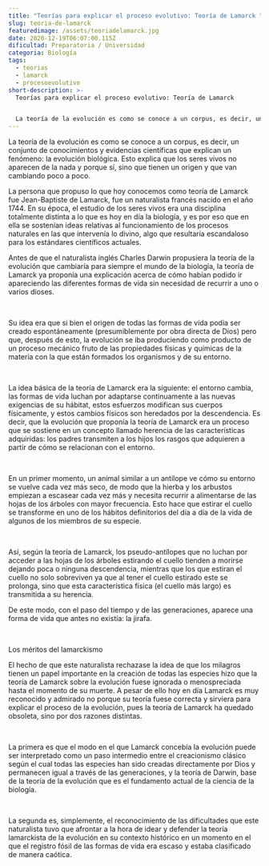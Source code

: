 ```yaml
---
title: "Teorías para explicar el proceso evolutivo: Teoría de Lamarck "
slug: teoria-de-lamarck
featuredimage: /assets/teoriadelamarck.jpg
date: 2020-12-19T06:07:00.115Z
dificultad: Preparatoria / Universidad
categoria: Biología
tags:
  - teorias
  - lamarck
  - procesoevolutivo
short-description: >-
  Teorías para explicar el proceso evolutivo: Teoría de Lamarck 


  La teoría de la evolución es como se conoce a un corpus, es decir, un conjunto de conocimientos y evidencias científicas que explican un fenómeno
---
```

La teoría de la evolución es como se conoce a un corpus, es decir, un conjunto de conocimientos y evidencias científicas que explican un fenómeno: la evolución biológica. Esto explica que los seres vivos no aparecen de la nada y porque sí, sino que tienen un origen y que van cambiando poco a poco.

La persona que propuso lo que hoy conocemos como teoría de Lamarck fue Jean-Baptiste de Lamarck, fue un naturalista francés nacido en el año 1744. En su época, el estudio de los seres vivos era una disciplina totalmente distinta a lo que es hoy en día la biología, y es por eso que en ella se sostenían ideas relativas al funcionamiento de los procesos naturales en las que intervenía lo divino, algo que resultaría escandaloso para los estándares científicos actuales.

Antes de que el naturalista inglés Charles Darwin propusiera la teoría de la evolución que cambiaría para siempre el mundo de la biología, la teoría de Lamarck ya proponía una explicación acerca de cómo habían podido ir apareciendo las diferentes formas de vida sin necesidad de recurrir a uno o varios dioses.

</br>

Su idea era que si bien el origen de todas las formas de vida podía ser creado espontáneamente (presumiblemente por obra directa de Dios) pero que, después de esto, la evolución se iba produciendo como producto de un proceso mecánico fruto de las propiedades físicas y químicas de la materia con la que están formados los organismos y de su entorno.

</br>

La idea básica de la teoría de Lamarck era la siguiente: el entorno cambia, las formas de vida luchan por adaptarse continuamente a las nuevas exigencias de su hábitat, estos esfuerzos modifican sus cuerpos físicamente, y estos cambios físicos son heredados por la descendencia. Es decir, que la evolución que proponía la teoría de Lamarck era un proceso que se sostiene en un concepto llamado herencia de las características adquiridas: los padres transmiten a los hijos los rasgos que adquieren a partir de cómo se relacionan con el entorno.

</br>

En un primer momento, un animal similar a un antílope ve cómo su entorno se vuelve cada vez más seco, de modo que la hierba y los arbustos empiezan a escasear cada vez más y necesita recurrir a alimentarse de las hojas de los árboles con mayor frecuencia. Esto hace que estirar el cuello se transforme en uno de los hábitos definitorios del día a día de la vida de algunos de los miembros de su especie.

</br>

Así, según la teoría de Lamarck, los pseudo-antílopes que no luchan por acceder a las hojas de los árboles estirando el cuello tienden a morirse dejando poca o ninguna descendencia, mientras que los que estiran el cuello no solo sobreviven ya que al tener el cuello estirado este se prolonga, sino que esta característica física (el cuello más largo) es transmitida a su herencia.



De este modo, con el paso del tiempo y de las generaciones, aparece una forma de vida que antes no existía: la jirafa.

</br>

Los méritos del lamarckismo

El hecho de que este naturalista rechazase la idea de que los milagros tienen un papel importante en la creación de todas las especies hizo que la teoría de Lamarck sobre la evolución fuese ignorada o menospreciada hasta el momento de su muerte. A pesar de ello hoy en día Lamarck es muy reconocido y admirado no porque su teoría fuese correcta y sirviera para explicar el proceso de la evolución, pues la teoría de Lamarck ha quedado obsoleta, sino por dos razones distintas.

</br>

La primera es que el modo en el que Lamarck concebía la evolución puede ser interpretado como un paso intermedio entre el creacionismo clásico según el cual todas las especies han sido creadas directamente por Dios y permanecen igual a través de las generaciones, y la teoría de Darwin, base de la teoría de la evolución que es el fundamento actual de la ciencia de la biología.

</br>

La segunda es, simplemente, el reconocimiento de las dificultades que este naturalista tuvo que afrontar a la hora de idear y defender la teoría lamarckista de la evolución en su contexto histórico en un momento en el que el registro fósil de las formas de vida era escaso y estaba clasificado de manera caótica.